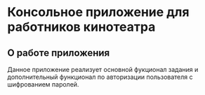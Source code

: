 # Консольное приложение для работников кинотеатра
## О работе приложения
Данное приложение реализует основной фукционал задания и дополнительный функционал по авторизации пользователя с шифрованием паролей.
